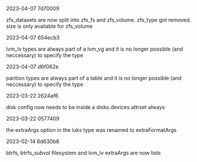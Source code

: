 2023-04-07 7d70009

zfs_datasets are now split into zfs_fs and zfs_volume. zfs_type got removed. size is only available for zfs_volume

2023-04-07 654ecb3

lvm_lv types are always part of a lvm_vg and it is no longer possible (and neccessary) to specify the type

2023-04-07 d6f062e

parition types are always part of a table and it is no longer possible (and neccessary) to specify the type

2023-03-22 2624af6

disk config now needs to be inside a disko.devices attrset always

2023-03-22 0577409

the extraArgs option in the luks type was renamed to extraFormatArgs

2023-02-14 6d630b8

btrfs, btrfs_subvol filesystem and lvm_lv extraArgs are now lists
